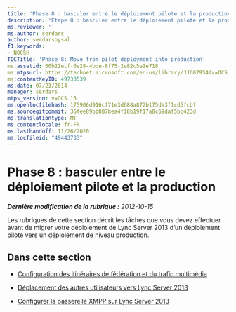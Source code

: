 ```yaml
---
title: 'Phase 8 : basculer entre le déploiement pilote et la production'
description: 'Étape 8 : basculer entre le déploiement pilote et la production.'
ms.reviewer: ''
ms.author: serdars
author: serdarsoysal
f1.keywords:
- NOCSH
TOCTitle: 'Phase 8: Move from pilot deployment into production'
ms:assetid: 00b22ecf-0e28-4bde-8f75-2e82c5e2e718
ms:mtpsurl: https://technet.microsoft.com/en-us/library/JJ687954(v=OCS.15)
ms:contentKeyID: 49733539
ms.date: 07/23/2014
manager: serdars
mtps_version: v=OCS.15
ms.openlocfilehash: 175906d916cf71e3d688a872b175da3f1cd5fcbf
ms.sourcegitcommit: 36fee89bb887bea4f18b19f17a8c69daf5bc423d
ms.translationtype: MT
ms.contentlocale: fr-FR
ms.lasthandoff: 11/26/2020
ms.locfileid: "49443733"
---
```

# <a name="phase-8-move-from-pilot-deployment-into-production"></a>Phase 8 : basculer entre le déploiement pilote et la production

<div data-xmlns="http://www.w3.org/1999/xhtml">

<div class="topic" data-xmlns="http://www.w3.org/1999/xhtml" data-msxsl="urn:schemas-microsoft-com:xslt" data-cs="https://msdn.microsoft.com/">

<div data-asp="https://msdn2.microsoft.com/asp">



</div>

<div id="mainSection">

<div id="mainBody">

<span> </span>

_**Dernière modification de la rubrique :** 2012-10-15_

Les rubriques de cette section décrit les tâches que vous devez effectuer avant de migrer votre déploiement de Lync Server 2013 d’un déploiement pilote vers un déploiement de niveau production.

<div>

## <a name="in-this-section"></a>Dans cette section

  - [Configuration des itinéraires de fédération et du trafic multimédia](configure-federation-routes-and-media-traffic.md)

  - [Déplacement des autres utilisateurs vers Lync Server 2013](move-remaining-users-to-lync-server-2013.md)

  - [Configurer la passerelle XMPP sur Lync Server 2013](configure-xmpp-gateway-on-lync-server-2013.md)

</div>

</div>

<span> </span>

</div>

</div>

</div>

